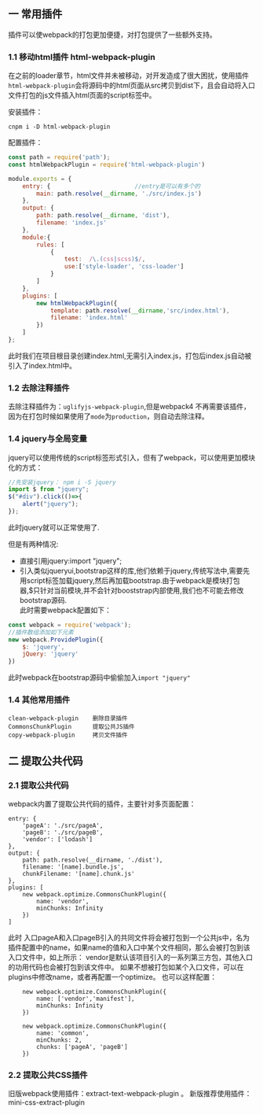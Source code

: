 ## 一 常用插件

插件可以使webpack的打包更加便捷，对打包提供了一些额外支持。

### 1.1 移动html插件 html-webpack-plugin

在之前的loader章节，html文件并未被移动，对开发造成了很大困扰，使用插件`html-webpack-plugin`会将源码中的html页面从src拷贝到dist下，且会自动将入口文件打包的js文件插入html页面的script标签中。

安装插件：
```
cnpm i -D html-webpack-plugin
```
配置插件：
```js
const path = require('path');
const htmlWebpackPlugin = require('html-webpack-plugin')

module.exports = {
	entry: {                        //entry是可以有多个的
        main: path.resolve(__dirname, './src/index.js')
    },
	output: {
		path: path.resolve(__dirname, 'dist'),     
		filename: 'index.js'                      
    },
    module:{
        rules: [
            {
                test:  /\.(css|scss)$/,  
                use:['style-loader', 'css-loader'] 
            }
        ]
    },
    plugins: [
        new htmlWebpackPlugin({
            template: path.resolve(__dirname,'src/index.html'), 
            filename: 'index.html'
        })
    ]     
};
```
此时我们在项目根目录创建index.html,无需引入index.js，打包后index.js自动被引入了index.html中。

### 1.2 去除注释插件

去除注释插件为：`uglifyjs-webpack-plugin`,但是webpack4 不再需要该插件，因为在打包时候如果使用了`mode`为`production`，则自动去除注释。

### 1.4 jquery与全局变量

jquery可以使用传统的script标签形式引入，但有了webpack，可以使用更加模块化的方式：
```js
//先安装jquery： npm i -S jquery
import $ from "jquery";
$("#div").click(()=>{
    alert("jquery");
});
```
此时jquery就可以正常使用了.  

但是有两种情况:
- 直接引用jquery:import "jquery";
- 引入类似jqueryui,bootstrap这样的库,他们依赖于jquery,传统写法中,需要先用script标签加载jquery,然后再加载bootstrap.由于webpack是模块打包器,$只针对当前模块,并不会针对booststrap内部使用,我们也不可能去修改bootstrap源码.  
此时需要webpack配置如下：
```js
const webpack = require('webpack');
//插件数组添加如下元素
new webpack.ProvidePlugin({
	$: 'jquery',
	jQuery: 'jquery'
})
```
此时webpack在bootstrap源码中偷偷加入`import "jquery"`


### 1.4 其他常用插件

```
clean-webpack-plugin    删除目录插件 			
CommonsChunkPlugin      提取公共JS插件		
copy-webpack-plugin     拷贝文件插件			

```

## 二 提取公共代码

### 2.1 提取公共代码
webpack内置了提取公共代码的插件，主要针对多页面配置：
```
entry: {
    'pageA': './src/pageA',
    'pageB': './src/pageB',
    'vendor': ['lodash']
},
output: {
    path: path.resolve(__dirname, './dist'),
    filename: '[name].bundle.js',
    chunkFilename: '[name].chunk.js'
},
plugins: [
    new webpack.optimize.CommonsChunkPlugin({
        name: 'vendor',
        minChunks: Infinity
    })
]
```
此时 入口pageA和入口pageB引入的共同文件将会被打包到一个公共js中，名为插件配置中的name，如果name的值和入口中某个文件相同，那么会被打包到该入口文件中，如上所示：
vendor是默认该项目引入的一系列第三方包，其他入口的功用代码也会被打包到该文件中。
如果不想被打包如某个入口文件，可以在plugins中修改name，或者再配置一个optimize。
也可以这样配置：
```
    new webpack.optimize.CommonsChunkPlugin({
        name: ['vendor','manifest'],
        minChunks: Infinity
    })

    new webpack.optimize.CommonsChunkPlugin({
        name: 'common',
        minChunks: 2,
        chunks: ['pageA', 'pageB']
    })
```
### 2.2 提取公共CSS插件
旧版webpack使用插件：extract-text-webpack-plugin 。
新版推荐使用插件：mini-css-extract-plugin




